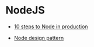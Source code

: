 

# NodeJS


* [10 steps to Node in production](http://qzaidi.github.io/2013/05/14/node-in-production/)

* [Node design pattern](https://blog.risingstack.com/fundamental-node-js-design-patterns/)
